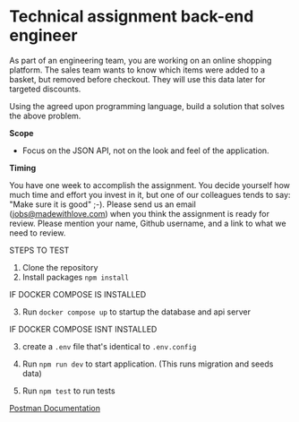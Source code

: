 # Technical assignment back-end engineer

As part of an engineering team, you are working on an online shopping platform. The sales team wants to know which items were added to a basket, but removed before checkout. They will use this data later for targeted discounts.

Using the agreed upon programming language, build a solution that solves the above problem.

**Scope**

* Focus on the JSON API, not on the look and feel of the application.

**Timing**

You have one week to accomplish the assignment. You decide yourself how much time and effort you invest in it, but one of our colleagues tends to say: "Make sure it is good" ;-). Please send us an email (jobs@madewithlove.com) when you think the assignment is ready for review. Please mention your name, Github username, and a link to what we need to review.

STEPS TO TEST
1. Clone the repository
2. Install packages 
    `npm install`

IF DOCKER COMPOSE IS INSTALLED

3. Run `docker compose up` to startup the database and api server

IF DOCKER COMPOSE ISNT INSTALLED

3. create a `.env` file that's identical to `.env.config`
4. Run `npm run dev` to start application. (This runs migration and seeds data)

5. Run `npm test` to run tests

[Postman Documentation](https://documenter.getpostman.com/view/11044390/2s7YYr74WP)
